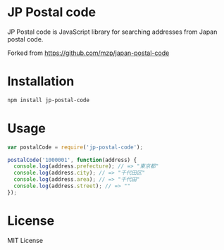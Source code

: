 # JP Postal code

JP Postal code is JavaScript library for searching addresses from Japan postal code.

Forked from https://github.com/mzp/japan-postal-code

# Installation

```bash
npm install jp-postal-code
```

# Usage

```javascript
var postalCode = require('jp-postal-code');

postalCode('1000001', function(address) {
  console.log(address.prefecture); // => "東京都"
  console.log(address.city); // => "千代田区"
  console.log(address.area); // => "千代田"
  console.log(address.street); // => ""
});
```

# License

MIT License
